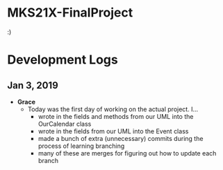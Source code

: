 # MKS21X-FinalProject
:)


# Development Logs  
## Jan 3, 2019
- **Grace**
	- Today was the first day of working on the actual project. I...
		- wrote in the fields and methods from our UML into the OurCalendar class
		- wrote in the fields from our UML into the Event class
		- made a bunch of extra (unnecessary) commits during the process of learning branching
		- many of these are merges for figuring out how to update each branch
